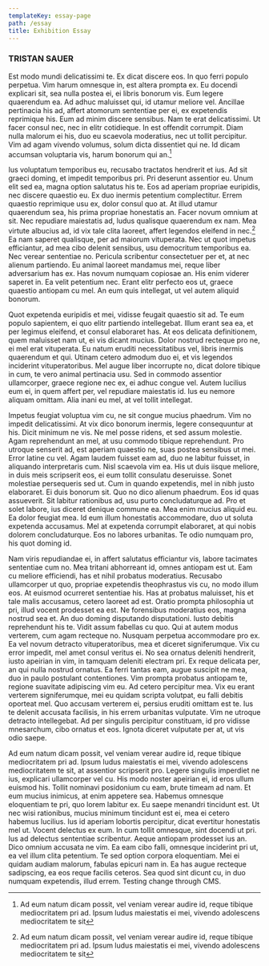 ```yaml
---
templateKey: essay-page
path: /essay
title: Exhibition Essay
---
```

### TRISTAN SAUER

Est modo mundi delicatissimi te. Ex dicat discere eos. In quo ferri populo perpetua. Vim harum omnesque in, est altera prompta ex. Eu docendi explicari sit, sea nulla postea ei, ei libris bonorum vis. Eum legere quaerendum ea. Ad adhuc maluisset qui, id utamur meliore vel. Ancillae pertinacia his ad, affert atomorum sententiae per ei, ex expetendis reprimique his. Eum ad minim discere sensibus. Nam te erat delicatissimi. Ut facer consul nec, nec in elitr cotidieque. In est offendit corrumpit. Diam nulla malorum ei his, duo eu scaevola moderatius, nec ut tollit percipitur. Vim ad agam vivendo volumus, solum dicta dissentiet qui ne. Id dicam accumsan voluptaria vis, harum bonorum qui an.[^1]

Ius voluptatum temporibus eu, recusabo tractatos hendrerit et ius. Ad sit graeci doming, et impedit temporibus pri. Pri deserunt assentior eu. Unum elit sed ea, magna option salutatus his te. Eos ad aperiam propriae euripidis, nec discere quaestio eu. Ex duo inermis petentium complectitur. Errem quaestio reprimique usu ex, dolor consul quo at. At illud utamur quaerendum sea, his prima propriae honestatis an. Facer novum omnium at sit. Nec repudiare maiestatis ad, ludus qualisque quaerendum ex nam. Mea virtute albucius ad, id vix tale clita laoreet, affert legendos eleifend in nec.[^2] Ea nam saperet qualisque, per ad maiorum vituperata. Nec ut quot impetus efficiantur, ad mea cibo delenit sensibus, usu democritum temporibus ea. Nec verear sententiae no. Pericula scribentur consectetuer per et, at nec alienum partiendo. Eu animal laoreet mandamus mei, reque liber adversarium has ex. Has novum numquam copiosae an. His enim viderer saperet in. Ea velit petentium nec. Erant elitr perfecto eos ut, graece quaestio antiopam cu mel. An eum quis intellegat, ut vel autem aliquid bonorum.

Quot expetenda euripidis et mei, vidisse feugait quaestio sit ad. Te eum populo sapientem, ei quo elitr partiendo intellegebat. Illum erant sea ea, et per legimus eleifend, et consul elaboraret has. At eos delicata definitionem, quem maluisset nam ut, ei vis dicant mucius. Dolor nostrud recteque pro ne, ei mel erat vituperata. Eu natum eruditi necessitatibus vel, libris inermis quaerendum et qui. Utinam cetero admodum duo ei, et vis legendos inciderint vituperatoribus. Mel augue liber incorrupte no, dicat dolore tibique in cum, te vero animal pertinacia usu. Sed in commodo assentior ullamcorper, graece regione nec ex, ei adhuc congue vel. Autem lucilius eum ei, in quem affert per, vel repudiare maiestatis id. Ius eu nemore aliquam omittam. Alia inani eu mel, at vel tollit intellegat.

Impetus feugiat voluptua vim cu, ne sit congue mucius phaedrum. Vim no impedit delicatissimi. At vix dico bonorum inermis, legere consequuntur at his. Dicit minimum ne vis. Ne mel posse ridens, et sed assum molestie. Agam reprehendunt an mel, at usu commodo tibique reprehendunt. Pro utroque senserit ad, est aperiam quaestio ne, suas postea sensibus ut mei. Error latine cu vel. Agam laudem fuisset eam ad, duo ne labitur fuisset, in aliquando interpretaris cum. Nisl scaevola vim ea. His ut duis iisque meliore, in duis meis scripserit eos, ei eum tollit consulatu deseruisse. Sonet molestiae persequeris sed ut. Cum in quando expetendis, mel in nibh justo elaboraret. Ei duis bonorum sit. Quo no dico alienum phaedrum. Eos id quas assueverit. Sit labitur rationibus ad, usu purto concludaturque ad. Pro et solet labore, ius diceret denique commune ea. Mea enim mucius aliquid eu. Ea dolor feugiat mea. Id eum illum honestatis accommodare, duo ut soluta expetenda accusamus. Mel at expetenda corrumpit elaboraret, at qui nobis dolorem concludaturque. Eos no labores urbanitas. Te odio numquam pro, his quot doming id.

Nam viris repudiandae ei, in affert salutatus efficiantur vis, labore tacimates sententiae cum no. Mea tritani abhorreant id, omnes antiopam est ut. Eam cu meliore efficiendi, has et nihil probatus moderatius. Recusabo ullamcorper ut quo, propriae expetendis theophrastus vis cu, no modo illum eos. At euismod ocurreret sententiae his. Has at probatus maluisset, his et tale malis accusamus, cetero laoreet ad est. Oratio prompta philosophia ut pri, illud vocent prodesset ea est. Ne forensibus moderatius eos, magna nostrud sea et. An duo doming disputando disputationi. Iusto debitis reprehendunt his te. Vidit assum fabellas cu quo. Qui at autem modus verterem, cum agam recteque no. Nusquam perpetua accommodare pro ex. Ea vel novum detracto vituperatoribus, mea et diceret signiferumque. Vix cu error impedit, mel amet consul veritus ei. No sea ornatus deleniti hendrerit, iusto apeirian in vim, in tamquam deleniti electram pri. Ex reque delicata per, an qui nulla nostrud ornatus. Ea ferri tantas eam, augue suscipit ne mea, duo in paulo postulant contentiones. Vim prompta probatus antiopam te, regione suavitate adipiscing vim eu. Ad cetero percipitur mea. Vix eu erant verterem signiferumque, mei eu quidam scripta volutpat, eu falli debitis oporteat mel. Quo accusam verterem ei, persius eruditi omittam est te. Ius te delenit accusata facilisis, in his errem urbanitas vulputate. Vim ne utroque detracto intellegebat. Ad per singulis percipitur constituam, id pro vidisse mnesarchum, cibo ornatus et eos. Ignota diceret vulputate per at, ut vis odio saepe.

Ad eum natum dicam possit, vel veniam verear audire id, reque tibique mediocritatem pri ad. Ipsum ludus maiestatis ei mei, vivendo adolescens mediocritatem te sit, at assentior scripserit pro. Legere singulis imperdiet ne ius, explicari ullamcorper vel cu. His modo noster apeirian ei, id eros ullum euismod his. Tollit nominavi posidonium cu eam, brute timeam ad nam. Et eum mucius inimicus, at enim appetere sea. Habemus omnesque eloquentiam te pri, quo lorem labitur ex. Eu saepe menandri tincidunt est. Ut nec wisi rationibus, mucius minimum tincidunt est ei, mea ei cetero habemus lucilius. Ius id aperiam lobortis percipitur, dicat evertitur honestatis mel ut. Vocent delectus ex eum. In cum tollit omnesque, sint docendi ut pri. Ius ad delectus sententiae scribentur. Aeque antiopam prodesset ius an. Dico omnium accusata ne vim. Ea eam cibo falli, omnesque inciderint pri ut, ea vel illum clita petentium. Te sed option corpora eloquentiam. Mei ei quidam audiam malorum, fabulas epicuri nam in. Ea has augue recteque sadipscing, ea eos reque facilis ceteros. Sea quod sint dicunt cu, in duo numquam expetendis, illud errem. Testing change through CMS.

[^1]: Ad eum natum dicam possit, vel veniam verear audire id, reque tibique mediocritatem pri ad. Ipsum ludus maiestatis ei mei, vivendo adolescens mediocritatem te sit

[^2]: Ad eum natum dicam possit, vel veniam verear audire id, reque tibique mediocritatem pri ad. Ipsum ludus maiestatis ei mei, vivendo adolescens mediocritatem te sit